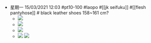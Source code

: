 - 星期一 15/03/2021 12:03 #pt10-100 #laopo #[[jk seifuku]] #[[flesh pantyhose]] # black leather shoes   158~161 cm?
    - ![](https://firebasestorage.googleapis.com/v0/b/firescript-577a2.appspot.com/o/imgs%2Fapp%2FXELiu-NovaKG%2FYJIZOzF8aw.jpg?alt=media&token=0de1f56e-435e-4873-81ba-710183b8ad17)
    - ![](https://firebasestorage.googleapis.com/v0/b/firescript-577a2.appspot.com/o/imgs%2Fapp%2FXELiu-NovaKG%2F5cHWMrn8sy.jpg?alt=media&token=1c80b0cc-6cb1-44f9-a580-f079a6d40791)
    - ![](https://firebasestorage.googleapis.com/v0/b/firescript-577a2.appspot.com/o/imgs%2Fapp%2FXELiu-NovaKG%2F7MBZ-GMPxO.png?alt=media&token=534407a5-273b-4dc7-8a81-614596442066)
    - ![](https://firebasestorage.googleapis.com/v0/b/firescript-577a2.appspot.com/o/imgs%2Fapp%2FXELiu-NovaKG%2Fwf_df8EWT8.png?alt=media&token=863bf141-dd2f-4b5d-8b62-a78cfe32a731)
![](https://firebasestorage.googleapis.com/v0/b/firescript-577a2.appspot.com/o/imgs%2Fapp%2FXELiu-NovaKG%2F5rX5tJ0pac.png?alt=media&token=2a06b9de-02e1-413e-b589-77f37e9b641d)
